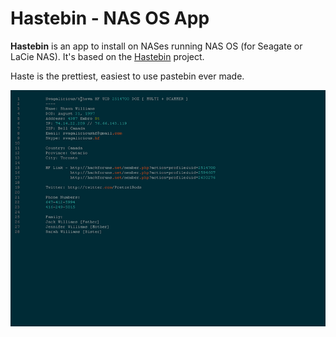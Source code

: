 Hastebin - NAS OS App
==================================

**Hastebin** is an app to install on NASes running NAS OS (for Seagate or LaCie NAS). It's based on the [Hastebin](https://github.com/seejohnrun/haste-server) project.

Haste is the prettiest, easiest to use pastebin ever made.

![Alt text](com.djailla.hastebin/resources/screenshots/en/screenshot-1.png?raw=true "Screenshot")